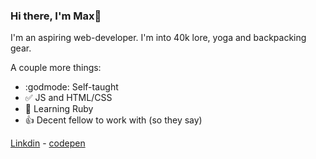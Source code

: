 ### Hi there, I'm Max👋

I'm an aspiring web-developer. I'm into 40k lore, yoga and backpacking gear.

A couple more things:

- :godmode: Self-taught
- :white_check_mark: JS and HTML/CSS
- 🌱 Learning Ruby
- :+1: Decent fellow to work with (so they say)

[Linkdin](www.linkedin.com/in/maxjwmvogel) - [codepen](https://codepen.io/Just-a-Bird)
